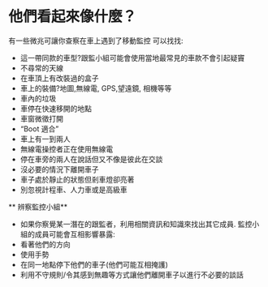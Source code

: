 [Title]: # (它們看起來像什麼?)
[Difficulty]: # (行家)
[Order]: # (17)

# 他們看起來像什麼？

有一些微兆可讓你查察在車上遇到了移動監控
可以找找:
* 這一帶同款的車型?跟監小組可能會使用當地最常見的車款不會引起疑竇
* 不尋常的天線
* 在車頂上有改裝過的盒子
* 車上的裝備?地圖,無線電, GPS,望遠鏡, 相機等等
* 車內的垃圾
* 車停在快速移開的地點
* 車窗微徵打開
* “Boot 適合”
* 車上有一到兩人
* 無線電操控者正在使用無線電
* 停在車旁的兩人在說話但又不像是彼此在交談
* 沒必要的情況下離開車子
* 車子處於靜止的狀態但剎車燈卻亮著</li><li>別忽視計程車、人力車或是高級車

** 辨察監控小組**

* 如果你察覺某一潛在的跟監者，利用相關資訊和知識來找出其它成員. 監控小組的成員可能會互相影響暴露:
* 看著他們的方向
* 使用手勢
* 在同一地點停下他們的車子(他們可能互相掩護)
* 利用不守規則/令其感到無趣等方式讓他們離開車子以進行不必要的談話